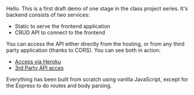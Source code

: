 Hello.  This is a first draft demo of one stage in the class project series.  It's backend consists of two services:
* Static to serve the frontend application
* CRUD API to connect to the frontend

You can access the API either directly from the hosting, or from any third party application (thanks to CORS).  You can see both in action:
* [Access via Heroku](https://polar-chamber-20771.herokuapp.com/)
* [3rd Party API acces](https://elewa-student.github.io/Vanilla-Fullstack)

Everything has been built from scratch using vanilla JavaScript, except for the Express to do routes and body parsing.
